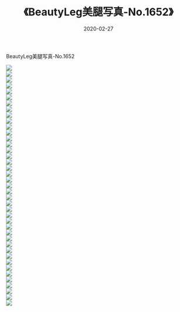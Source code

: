 ﻿---
layout: post
title:  《BeautyLeg美腿写真-No.1652》
date:   2020-02-27
img: http://img.660000.xyz/Sharelink/网络美图/2020/BeautyLeg美腿写真-No.1652/000.jpg
categories: [美女, 清纯, 唯美]
---

BeautyLeg美腿写真-No.1652

  ![](http://img.660000.xyz/Sharelink/网络美图/2020/BeautyLeg美腿写真-No.1652/001.jpg) <br> ![](http://img.660000.xyz/Sharelink/网络美图/2020/BeautyLeg美腿写真-No.1652/002.jpg) <br> ![](http://img.660000.xyz/Sharelink/网络美图/2020/BeautyLeg美腿写真-No.1652/003.jpg) <br> ![](http://img.660000.xyz/Sharelink/网络美图/2020/BeautyLeg美腿写真-No.1652/004.jpg) <br> ![](http://img.660000.xyz/Sharelink/网络美图/2020/BeautyLeg美腿写真-No.1652/005.jpg) <br> ![](http://img.660000.xyz/Sharelink/网络美图/2020/BeautyLeg美腿写真-No.1652/006.jpg) <br> ![](http://img.660000.xyz/Sharelink/网络美图/2020/BeautyLeg美腿写真-No.1652/007.jpg) <br> ![](http://img.660000.xyz/Sharelink/网络美图/2020/BeautyLeg美腿写真-No.1652/008.jpg) <br> ![](http://img.660000.xyz/Sharelink/网络美图/2020/BeautyLeg美腿写真-No.1652/009.jpg) <br> ![](http://img.660000.xyz/Sharelink/网络美图/2020/BeautyLeg美腿写真-No.1652/010.jpg) <br> ![](http://img.660000.xyz/Sharelink/网络美图/2020/BeautyLeg美腿写真-No.1652/011.jpg) <br> ![](http://img.660000.xyz/Sharelink/网络美图/2020/BeautyLeg美腿写真-No.1652/012.jpg) <br> ![](http://img.660000.xyz/Sharelink/网络美图/2020/BeautyLeg美腿写真-No.1652/013.jpg) <br> ![](http://img.660000.xyz/Sharelink/网络美图/2020/BeautyLeg美腿写真-No.1652/014.jpg) <br> ![](http://img.660000.xyz/Sharelink/网络美图/2020/BeautyLeg美腿写真-No.1652/015.jpg) <br> ![](http://img.660000.xyz/Sharelink/网络美图/2020/BeautyLeg美腿写真-No.1652/016.jpg) <br> ![](http://img.660000.xyz/Sharelink/网络美图/2020/BeautyLeg美腿写真-No.1652/017.jpg) <br> ![](http://img.660000.xyz/Sharelink/网络美图/2020/BeautyLeg美腿写真-No.1652/018.jpg) <br> ![](http://img.660000.xyz/Sharelink/网络美图/2020/BeautyLeg美腿写真-No.1652/019.jpg) <br> ![](http://img.660000.xyz/Sharelink/网络美图/2020/BeautyLeg美腿写真-No.1652/020.jpg) <br> ![](http://img.660000.xyz/Sharelink/网络美图/2020/BeautyLeg美腿写真-No.1652/021.jpg) <br> ![](http://img.660000.xyz/Sharelink/网络美图/2020/BeautyLeg美腿写真-No.1652/022.jpg) <br> ![](http://img.660000.xyz/Sharelink/网络美图/2020/BeautyLeg美腿写真-No.1652/023.jpg) <br> ![](http://img.660000.xyz/Sharelink/网络美图/2020/BeautyLeg美腿写真-No.1652/024.jpg) <br> ![](http://img.660000.xyz/Sharelink/网络美图/2020/BeautyLeg美腿写真-No.1652/025.jpg) <br> ![](http://img.660000.xyz/Sharelink/网络美图/2020/BeautyLeg美腿写真-No.1652/026.jpg) <br> ![](http://img.660000.xyz/Sharelink/网络美图/2020/BeautyLeg美腿写真-No.1652/027.jpg) <br> ![](http://img.660000.xyz/Sharelink/网络美图/2020/BeautyLeg美腿写真-No.1652/028.jpg) <br> ![](http://img.660000.xyz/Sharelink/网络美图/2020/BeautyLeg美腿写真-No.1652/029.jpg) <br> ![](http://img.660000.xyz/Sharelink/网络美图/2020/BeautyLeg美腿写真-No.1652/030.jpg) <br> ![](http://img.660000.xyz/Sharelink/网络美图/2020/BeautyLeg美腿写真-No.1652/031.jpg) <br> ![](http://img.660000.xyz/Sharelink/网络美图/2020/BeautyLeg美腿写真-No.1652/032.jpg) <br> ![](http://img.660000.xyz/Sharelink/网络美图/2020/BeautyLeg美腿写真-No.1652/033.jpg) <br> ![](http://img.660000.xyz/Sharelink/网络美图/2020/BeautyLeg美腿写真-No.1652/034.jpg) <br> ![](http://img.660000.xyz/Sharelink/网络美图/2020/BeautyLeg美腿写真-No.1652/035.jpg) <br> ![](http://img.660000.xyz/Sharelink/网络美图/2020/BeautyLeg美腿写真-No.1652/036.jpg) <br> ![](http://img.660000.xyz/Sharelink/网络美图/2020/BeautyLeg美腿写真-No.1652/037.jpg) <br> ![](http://img.660000.xyz/Sharelink/网络美图/2020/BeautyLeg美腿写真-No.1652/038.jpg) <br> ![](http://img.660000.xyz/Sharelink/网络美图/2020/BeautyLeg美腿写真-No.1652/039.jpg) <br> ![](http://img.660000.xyz/Sharelink/网络美图/2020/BeautyLeg美腿写真-No.1652/040.jpg) <br> ![](http://img.660000.xyz/Sharelink/网络美图/2020/BeautyLeg美腿写真-No.1652/041.jpg) <br>